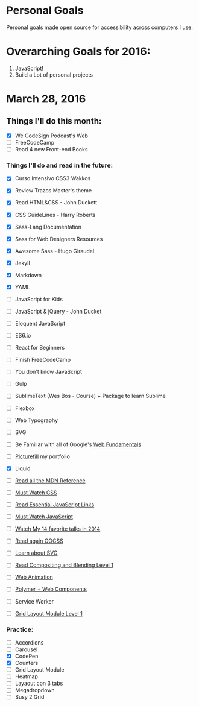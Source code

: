 Personal Goals
==============

Personal goals made open source for accessibility across computers I use.

# Overarching Goals for 2016:
1. JavaScript!
2. Build a Lot of personal projects

# March 28, 2016

## Things I'll do this month:

- [X] We CodeSign Podcast's Web
- [ ] FreeCodeCamp
- [ ] Read 4 new Front-end Books

### Things I'll do and read in the future:

- [X] Curso Intensivo CSS3 Wakkos
- [X] Review Trazos Master's theme
- [X] Read HTML&CSS - John Duckett
- [X] CSS GuideLines - Harry Roberts
- [X] Sass-Lang Documentation
- [X] Sass for Web Designers Resources
- [X] Awesome Sass - Hugo Giraudel
- [X] Jekyll
- [X] Markdown
- [X] YAML
- [ ] JavaScript for Kids
- [ ] JavaScript & jQuery - John Ducket
- [ ] Eloquent JavaScript
- [ ] ES6.io
- [ ] React for Beginners
- [ ] Finish FreeCodeCamp
- [ ] You don't know JavaScript
- [ ] Gulp
- [ ] SublimeText (Wes Bos - Course) + Package to learn Sublime
- [ ] Flexbox
- [ ] Web Typography
- [ ] SVG
- [ ] Be Familiar with all of Google's [Web Fundamentals](https://developers.google.com/web/fundamentals)
- [ ] [Picturefill](http://scottjehl.github.io/picturefill) my portfolio
- [X] Liquid
- [ ] [Read all the MDN Reference](https://developer.mozilla.org)
- [ ] [Must Watch CSS](https://github.com/AllThingsSmitty/must-watch-css)
- [ ] [Read Essential JavaScript Links](https://github.com/ericelliott/essential-javascript-links)
- [ ] [Must Watch JavaScript](https://github.com/bolshchikov/js-must-watch)
- [ ] [Watch My 14 favorite talks in 2014](https://www.youtube.com/playlist?list=PLukmoz92KRt47Ov08yjXpIokDjXJjrmEG)
- [ ] [Read again OOCSS](https://github.com/stubbornella/oocss/tree/master/oocss)
- [ ] [Learn about SVG](https://github.com/willianjusten/awesome-svg)
- [ ] [Read Compositing and Blending Level 1](https://www.w3.org/TR/compositing-1)
- [ ] [Web Animation](https://www.w3.org/TR/web-animations)
- [ ] [Polymer + Web Components](https://www.polymer-project.org/1.0)
- [ ] Service Worker
- [ ] [Grid Layout Module Level 1](https://www.w3.org/TR/css-grid-1)


### Practice:

- [ ] Accordions
- [ ] Carousel
- [X] CodePen
- [X] Counters
- [ ] Grid Layout Module
- [ ] Heatmap
- [ ] Layaout con 3 tabs
- [ ] Megadropdown
- [ ] Susy 2 Grid
